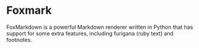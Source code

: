 # Foxmark
FoxMarkdown is a powerful Markdown renderer written in Python that has support for some extra features, including furigana (ruby text) and footnotes.
